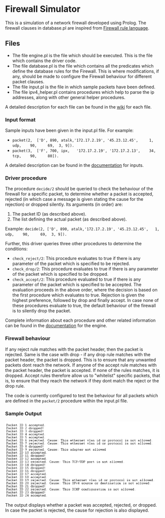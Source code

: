  # Firewall Simulator

This is a simulation of a network firewall developed using Prolog. The firewall clauses in database.pl are inspired from [Firewall rule language](https://www.ibm.com/support/knowledgecenter/en/SSB2MG_4.6.2/com.ibm.ips.doc/concepts/firewall_rules_language.htm).

## Files
- The file engine.pl is the file which should be executed. This is the file which contains the driver code.
- The file database.pl is the file which contains all the predicates which define the database rules for the Firewall. This is where modifications, if any, should be made to configure the Firewall behaviour for different packet clauses.
- The file input.pl is the file in which sample packets have been defined. 
- The file ipv4_helper.pl contains procedures which help to parse the ip addresses, along with other general helper procedures.

A detailed description for each file can be found in the [wiki](../../wiki/Home) for each file.

### Input format

Sample inputs have been given in the input.pl file. For example:
- `packet(2,  ['D', 890, atalk,'172.17.2.19', '45.23.12.45',	 1, 	udp, 	90,		69,	 3, 9]).`
- `packet(3,  ['F', 700, ipx, 	'172.17.2.19', '172.17.2.13',	 34, 	tcp,	90,		80]).`

A detailed description can be found in the [documentation](../../wiki/Input) for inputs. 

### Driver procedure

The procedure `decide/2` should be queried to check the behaviour of the firewall for a specific packet, to determine whether a packet is accepted, rejected (in which case a message is given stating the cause for the rejection) or dropped silently. Its arguments (in order) are:
1. The packet ID (as described above).
2. The list defining the actual packet (as described above).

Example: `decide(2, ['D', 890, atalk,'172.17.2.19', '45.23.12.45',	 1, 	udp, 	90,		69,	 3, 9]).`

Further, this driver queries three other procedures to determine the conditions:
- `check_reject/2`: This procedure evaluates to true if there is any parameter of the packet which is specified to be rejected.
- `check_drop/2`: This procedure evaluates to true if there is any parameter of the packet which is specified to be dropped.
- `check_accept/2`: This procedure evaluated to true if there is any parameter of the packet which is specified to be accepted.
The evaluation proceeds in the above order, where the decision is based on the first procedure which evaluates to true. Rejection is given the highest preference, followed by drop and finally accept. In case none of these procedures evaluate to true, the default behaviour of the firewall is to silently drop the packet.

Complete information about each procedure and other related information can be found in the [documentation](../../wiki/Engine) for the engine.

### Firewall behaviour
If any reject rule matches with the packet header, then the packet is rejected. Same is the case with drop - if any drop rule matches with the packet header, the packet is dropped. This is to ensure that any unwanted packets dont reach the network. If anyone of the accept rule matches with the packet header, the packet is accepted. If none of the rules matches, it is dropped. Accept rules therefore allow us to "whitelist" specific packets, that is, to ensure that they reach the network if they dont match the reject or the drop rule. 

The code is currently configured to test the behaviour for all packets which are defined in the `packet/2` procedure within the input.pl file.

### Sample Output

![sample output](sample_output.PNG)

The output displays whether a packet was accepted, rejected, or dropped. In case the packet is rejected, the cause for rejection is also displayed.